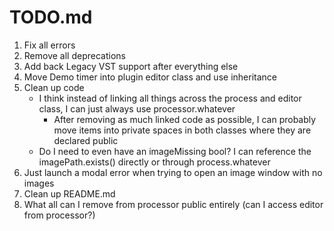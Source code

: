 #  TODO.md

1. Fix all errors
2. Remove all deprecations
3. Add back Legacy VST support after everything else
4. Move Demo timer into plugin editor class and use inheritance
5. Clean up code
    - I think instead of linking all things across the process and editor class, I can just always use processor.whatever
        - After removing as much linked code as possible, I can probably move items into private spaces in both classes where they are declared public
    - Do I need to even have an imageMissing bool?  I can reference the imagePath.exists() directly or through process.whatever
6. Just launch a modal error when trying to open an image window with no images
7. Clean up README.md
8. What all can I remove from processor public entirely (can I access editor from processor?)
